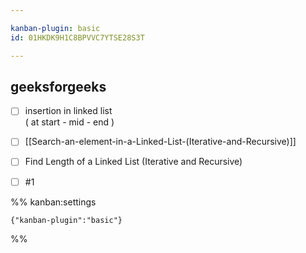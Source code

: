 ```yaml
---

kanban-plugin: basic
id: 01HKDK9H1C8BPVVC7YTSE28S3T

---
```


## geeksforgeeks

- [ ] insertion in linked list <br>( at start - mid - end )
- [ ] [[Search-an-element-in-a-Linked-List-(Iterative-and-Recursive)]]
- [ ] Find Length of a Linked List (Iterative and Recursive)
- [ ] #1




%% kanban:settings
```
{"kanban-plugin":"basic"}
```
%%